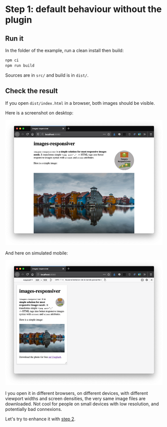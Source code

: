 # Step 1: default behaviour without the plugin

## Run it

In the folder of the example, run a clean install then build:

```bash
npm ci
npm run build
```

Sources are in `src/` and build is in `dist/`.

## Check the result

If you open `dist/index.html` in a browser, both images should be visible.

Here is a screenshot on desktop:

![screenshot on desktop](screenshot-desktop.png)

And here on simulated mobile:

![screenshot on desktop](screenshot-mobile.png)

I you open it in different browsers, on different devices, with different viewport widths and screen densities, the very same image files are downloaded. Not cool for people on small devices with low resolution, and potentially bad connexions.

Let's try to enhance it with [step 2](../02-with-plugin-default/#readme).
